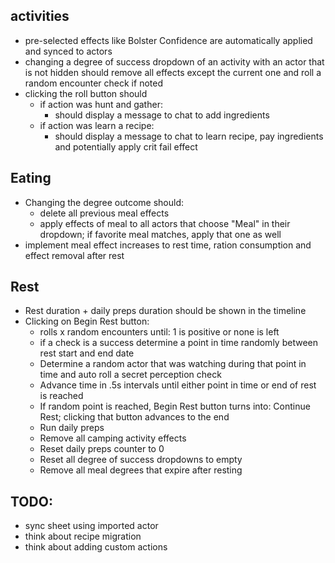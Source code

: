 ## activities
* pre-selected effects like Bolster Confidence are automatically applied and synced to actors
* changing a degree of success dropdown of an activity with an actor that is not hidden should remove all effects except the current one and roll a random encounter check if noted
* clicking the roll button should
  * if action was hunt and gather:
    * should display a message to chat to add ingredients
  * if action was learn a recipe:
    * should display a message to chat to learn recipe, pay ingredients and potentially apply crit fail effect

## Eating
* Changing the degree outcome should:
  * delete all previous meal effects
  * apply effects of meal to all actors that choose "Meal" in their dropdown; if favorite meal matches, apply that one as well
* implement meal effect increases to rest time, ration consumption and effect removal after rest

## Rest
* Rest duration + daily preps duration should be shown in the timeline
* Clicking on Begin Rest button:
  * rolls x random encounters until: 1 is positive or none is left
  * if a check is a success determine a point in time randomly between rest start and end date
  * Determine a random actor that was watching during that point in time and auto roll a secret perception check
  * Advance time in .5s intervals until either point in time or end of rest is reached
  * If random point is reached, Begin Rest button turns into: Continue Rest; clicking that button advances to the end
  * Run daily preps
  * Remove all camping activity effects
  * Reset daily preps counter to 0
  * Reset all degree of success dropdowns to empty
  * Remove all meal degrees that expire after resting

## TODO:
* sync sheet using imported actor
* think about recipe migration
* think about adding custom actions

